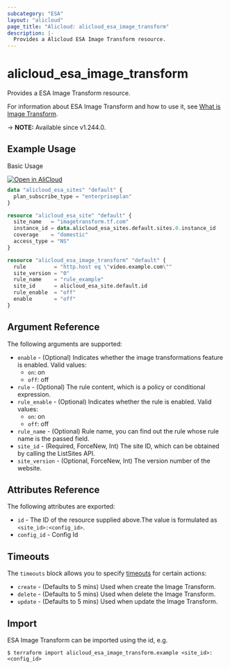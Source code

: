 ```yaml
---
subcategory: "ESA"
layout: "alicloud"
page_title: "Alicloud: alicloud_esa_image_transform"
description: |-
  Provides a Alicloud ESA Image Transform resource.
---
```


# alicloud_esa_image_transform

Provides a ESA Image Transform resource.



For information about ESA Image Transform and how to use it, see [What is Image Transform](https://next.api.alibabacloud.com/document/ESA/2024-09-10/CreateImageTransform).

-> **NOTE:** Available since v1.244.0.

## Example Usage

Basic Usage

<div style="display: block;margin-bottom: 40px;"><div class="oics-button" style="float: right;position: absolute;margin-bottom: 10px;">
  <a href="https://api.aliyun.com/terraform?resource=alicloud_esa_image_transform&exampleId=bf3e942c-98a6-5fa4-39a5-f000e7836177838fb5df&activeTab=example&spm=docs.r.esa_image_transform.0.bf3e942c98&intl_lang=EN_US" target="_blank">
    <img alt="Open in AliCloud" src="https://img.alicdn.com/imgextra/i1/O1CN01hjjqXv1uYUlY56FyX_!!6000000006049-55-tps-254-36.svg" style="max-height: 44px; max-width: 100%;">
  </a>
</div></div>

```terraform
data "alicloud_esa_sites" "default" {
  plan_subscribe_type = "enterpriseplan"
}

resource "alicloud_esa_site" "default" {
  site_name   = "imagetransform.tf.com"
  instance_id = data.alicloud_esa_sites.default.sites.0.instance_id
  coverage    = "domestic"
  access_type = "NS"
}

resource "alicloud_esa_image_transform" "default" {
  rule         = "http.host eq \"video.example.com\""
  site_version = "0"
  rule_name    = "rule_example"
  site_id      = alicloud_esa_site.default.id
  rule_enable  = "off"
  enable       = "off"
}
```

## Argument Reference

The following arguments are supported:
* `enable` - (Optional) Indicates whether the image transformations feature is enabled. Valid values:
  - `on`: on
  - `off`: off
* `rule` - (Optional) The rule content, which is a policy or conditional expression.
* `rule_enable` - (Optional) Indicates whether the rule is enabled. Valid values:
  - `on`: on
  - `off`: off
* `rule_name` - (Optional) Rule name, you can find out the rule whose rule name is the passed field.
* `site_id` - (Required, ForceNew, Int) The site ID, which can be obtained by calling the ListSites API.
* `site_version` - (Optional, ForceNew, Int) The version number of the website.

## Attributes Reference

The following attributes are exported:
* `id` - The ID of the resource supplied above.The value is formulated as `<site_id>:<config_id>`.
* `config_id` - Config Id

## Timeouts

The `timeouts` block allows you to specify [timeouts](https://www.terraform.io/docs/configuration-0-11/resources.html#timeouts) for certain actions:
* `create` - (Defaults to 5 mins) Used when create the Image Transform.
* `delete` - (Defaults to 5 mins) Used when delete the Image Transform.
* `update` - (Defaults to 5 mins) Used when update the Image Transform.

## Import

ESA Image Transform can be imported using the id, e.g.

```shell
$ terraform import alicloud_esa_image_transform.example <site_id>:<config_id>
```